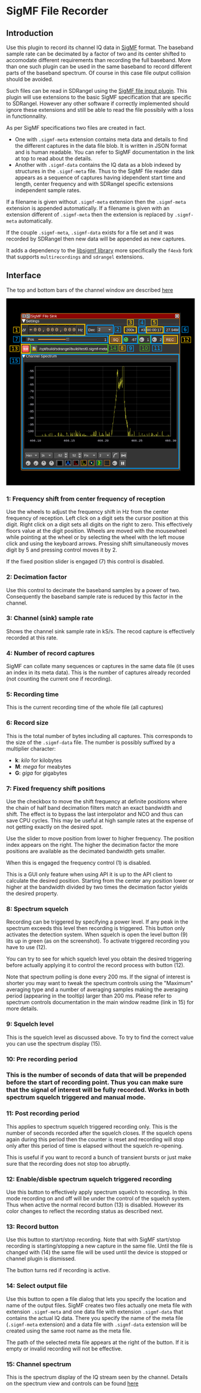 <h1>SigMF File Recorder</h1>

<h2>Introduction</h2>

Use this plugin to record its channel IQ data in [SigMF](https://github.com/gnuradio/SigMF/blob/master/sigmf-spec.md) format. The baseband sample rate can be decimated by a factor of two and its center shifted to accomodate different requirements than recording the full baseband. More than one such plugin can be used in the same baseband to record different parts of the baseband spectrum. Of course in this case file output collision should be avoided.

Such files can be read in SDRangel using the [SigMF file input plugin](../../samplesource/sigmffileinput/readme.md). This plugin will use extensions to the basic SigMF specification that are specific to SDRangel. However any other software if correctly implemented should ignore these extensions and still be able to read the file possibily with a loss in functionnality.

As per SigMF specifications two files are created in fact.
  - One with `.sigmf-meta` extension contains meta data and details to find the different captures in the data file blob. It is written in JSON format and is human readable. You can refer to SigMF documentation in the link at top to read about the details.
  - Another with `.sigmf-data` contains the IQ data as a blob indexed by structures in the `.sigmf-meta` file. Thus to the SigMF file reader data appears as a sequence of captures having idependent start time and length, center frequency and with SDRangel specific extensions independent sample rates.

If a filename is given without `.sigmf-meta` extension then the `.sigmf-meta` extension is appended automatically.
If a filename is given with an extension different of `.sigmf-meta` then the extension is replaced by `.sigmf-meta` automatically.

If the couple `.sigmf-meta`, `.sigmf-data` exists for a file set and it was recorded by SDRangel then new data will be appended as new captures.

It adds a dependency to the [libsigmf library](https://github.com/f4exb/libsigmf) more specifically the `f4exb` fork that supports `multirecordings` and `sdrangel` extensions.

<h2>Interface</h2>

The top and bottom bars of the channel window are described [here](../../../sdrgui/channel/readme.md)

![SigMF File Sink plugin GUI](../../../doc/img/SigMFFileSink_plugin.png)

<h3>1: Frequency shift from center frequency of reception</h3>

Use the wheels to adjust the frequency shift in Hz from the center frequency of reception. Left click on a digit sets the cursor position at this digit. Right click on a digit sets all digits on the right to zero. This effectively floors value at the digit position. Wheels are moved with the mousewheel while pointing at the wheel or by selecting the wheel with the left mouse click and using the keyboard arrows. Pressing shift simultaneously moves digit by 5 and pressing control moves it by 2.

If the fixed position slider is engaged (7) this control is disabled.

<h3>2: Decimation factor</h3>

Use this control to decimate the baseband samples by a power of two. Consequently the baseband sample rate is reduced by this factor in the channel.

<h3>3: Channel (sink) sample rate</h3>

Shows the channel sink sample rate in kS/s. The recod capture is effectively recorded at this rate.

<h3>4: Number of record captures</h3>

SigMF can collate many sequences or captures in the same data file (it uses an index in its meta data). This is the number of captures already recorded (not counting the current one if recording).

<h3>5: Recording time</h3>

This is the current recording time of the whole file (all captures)

<h3>6: Record size</h3>

This is the total number of bytes including all captures. This corresponds to the size of the `.sigmf-data` file. The number is possibly suffixed by a multiplier character:
  - **k**: _kilo_ for kilobytes
  - **M**: _mega_ for meabytes
  - **G**: _giga_ for gigabytes

<h3>7: Fixed frequency shift positions</h3>

Use the checkbox to move the shift frequency at definite positions where the chain of half band decimation filters match an exact bandwidth and shift. The effect is to bypass the last interpolator and NCO and thus can save CPU cycles. This may be useful at high sample rates at the expense of not getting exactly on the desired spot.

Use the slider to move position from lower to higher frequency. The position index appears on the right. The higher the decimation factor the more positions are available as the decimated bandwidth gets smaller.

When this is engaged the frequency control (1) is disabled.

This is a GUI only feature when using API it is up to the API client to calculate the desired position. Starting from the center any position lower or higher at the bandwidth divided by two times the decimation factor yields the desired property.

<h3>8: Spectrum squelch</h3>

Recording can be triggered by specifying a power level. If any peak in the spectrum exceeds this level then recording is triggered. This button only activates the detection system. When squelch is open the level button (9) lits up in green (as on the screenshot). To activate triggered recording you have to use (12).

You can try to see for which squelch level you obtain the desired triggering before actually applying it to control the record process with button (12).

Note that spectrum polling is done every 200 ms. If the signal of interest is shorter you may want to tweak the spectrum controls using the "Maximum" averaging type and a number of averaging samples making the averaging period (appearing in the tooltip) larger than 200 ms. Please refer to spectrum controls documentation in the main window readme (link in 15) for more details.

<h3>9: Squelch level</h3>

This is the squelch level as discussed above. To try to find the correct value you can use the spectrum display (15).

<h3>10: Pre recording period<h3>

This is the number of seconds of data that will be prepended before the start of recording point. Thus you can make sure that the signal of interest will be fully recorded. Works in both spectrum squelch triggered and manual mode.

<h3>11: Post recording period</h3>

This applies to spectrum squelch triggered recording only. This is the number of seconds recorded after the squelch closes. If the squelch opens again during this period then the counter is reset and recording will stop only after this period of time is elapsed without the squelch re-opening.

This is useful if you want to record a bunch of transient bursts or just make sure that the recording does not stop too abruptly.

<h3>12: Enable/disble spectrum squelch triggered recording</h3>

Use this button to effectively apply spectrum squelch to recording. In this mode recording on and off will be under the control of the squelch system. Thus when active the normal record button (13) is disabled. However its color changes to reflect the recording status as described next.

<h3>13: Record button</h3>

Use this button to start/stop recording. Note that with SigMF start/stop recording is starting/stopping a new capture in the same file. Until the file is changed with (14) the same file will be used until the device is stopped or channel plugin is dismissed.

The button turns red if recording is active.

<h3>14: Select output file</h3>

Use this button to open a file dialog that lets you specify the location and name of the output files. SigMF creates two files actually one meta file with extension `.sigmf-meta` and one data file with extension `.sigmf-data` that contains the actual IQ data. There you specify the name of the meta file (`.sigmf-meta` extension) and a data file with `.sigmf-data` extension will be created using the same root name as the meta file.

The path of the selected meta file appears at the right of the button. If it is empty or invalid recording will not be effective.

<h3>15: Channel spectrum</h3>

This is the spectrum display of the IQ stream seen by the channel. Details on the spectrum view and controls can be found [here](../../../sdrgui/gui/spectrum.md)
